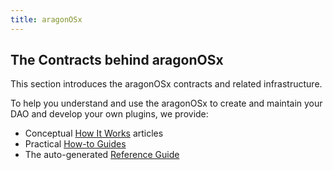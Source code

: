 ```yaml
---
title: aragonOSx
---
```


## The Contracts behind aragonOSx

This section introduces the aragonOSx contracts and related infrastructure.

To help you understand and use the aragonOSx to create and maintain your DAO and develop your own plugins, we provide:

- Conceptual [How It Works](01-how-it-works/index.md) articles
- Practical [How-to Guides](02-how-to-guides/index.md)
- The auto-generated [Reference Guide](03-reference-guide/index.md)
